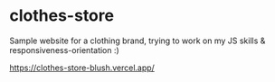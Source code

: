 # clothes-store
Sample website for a clothing brand, trying to work on my JS skills & responsiveness-orientation :)

https://clothes-store-blush.vercel.app/
